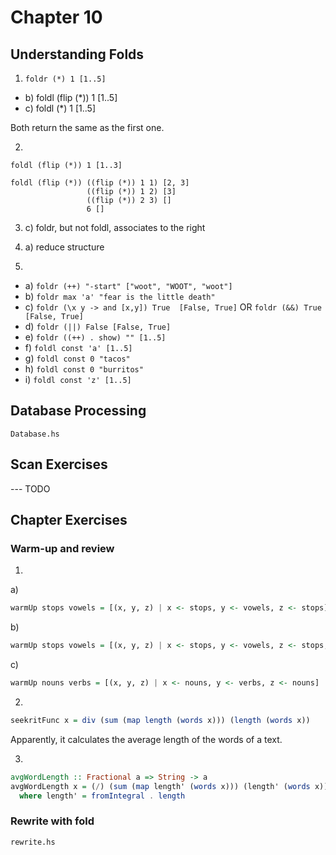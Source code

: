 # Chapter 10

## Understanding Folds

1. `foldr (*) 1 [1..5]`

* b) foldl (flip (*)) 1 [1..5]
* c) foldl (*) 1 [1..5]

Both return the same as the first one.

2.
```
foldl (flip (*)) 1 [1..3]

foldl (flip (*)) ((flip (*)) 1 1) [2, 3]
                 ((flip (*)) 1 2) [3]
                 ((flip (*)) 2 3) []
                 6 []
```

3. c) foldr, but not foldl, associates to the right

4. a) reduce structure

5.

* a) `foldr (++) "-start" ["woot", "WOOT", "woot"]`
* b) `foldr max 'a' "fear is the little death"`
* c) `foldr (\x y -> and [x,y]) True  [False, True]` OR `foldr (&&) True  [False, True]`
* d) `foldr (||) False [False, True]`
* e) `foldr ((++) . show) "" [1..5]`
* f) `foldl const 'a' [1..5]`
* g) `foldl const 0 "tacos"`
* h) `foldl const 0 "burritos"`
* i) `foldl const 'z' [1..5]`

## Database Processing

`Database.hs`

## Scan Exercises

--- TODO

## Chapter Exercises

### Warm-up and review

1.
a)

```haskell
warmUp stops vowels = [(x, y, z) | x <- stops, y <- vowels, z <- stops]
```

b)

```haskell
warmUp stops vowels = [(x, y, z) | x <- stops, y <- vowels, z <- stops, x == 'p']
```

c)

```haskell
warmUp nouns verbs = [(x, y, z) | x <- nouns, y <- verbs, z <- nouns]
```

2.

```haskell
seekritFunc x = div (sum (map length (words x))) (length (words x))
```

Apparently, it calculates the average length of the words of a text.

3.

```haskell
avgWordLength :: Fractional a => String -> a
avgWordLength x = (/) (sum (map length' (words x))) (length' (words x))
  where length' = fromIntegral . length
```


### Rewrite with fold

`rewrite.hs`

